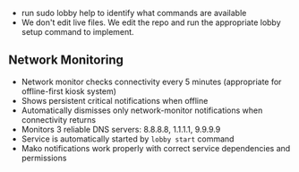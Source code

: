 - run sudo lobby help to identify what commands are available
- We don't edit live files. We edit the repo and run the appropriate lobby setup command to implement.

## Network Monitoring
- Network monitor checks connectivity every 5 minutes (appropriate for offline-first kiosk system)
- Shows persistent critical notifications when offline
- Automatically dismisses only network-monitor notifications when connectivity returns
- Monitors 3 reliable DNS servers: 8.8.8.8, 1.1.1.1, 9.9.9.9
- Service is automatically started by `lobby start` command
- Mako notifications work properly with correct service dependencies and permissions
